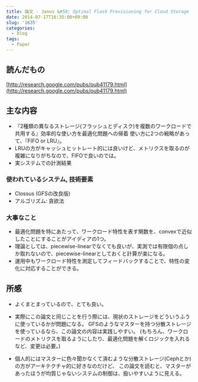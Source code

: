 ```yaml
---
title: 論文 - Janus &#58; Optimal Flash Provisioning for Cloud Storage Workloads 
date: 2014-07-17T16:35:00+09:00
slug: '1635'
categories:
  - blog
tags:
  - Paper
---
```



## 読んだもの
[http://research.google.com/pubs/pub41179.html](http://research.google.com/pubs/pub41179.html)

## 主な内容
* 『2種類の異なるストレージ(フラッシュとディスク)を複数のワークロードで共用する』効率的な使い方を最適化問題への帰着
  使い方に2つの戦略があって、『FIFO or LRU』。
* LRUの方がキャッシュヒットレート的には良いけど、メトリクスを取るのが複雑になりがちなので、FIFOで良いのでは。
* 実システムでの計測結果

### 使われているシステム, 技術要素

* Clossus (GFSの改良版)
* アルゴリズム: 貪欲法

### 大事なこと
* 最適化問題を特にあたって、ワークロード特性を表す関数を、convexで近似したことにすることがアイディアの1つ。
* 理論としては、piecewise-linearでなくても良いが、実測では有限個の点しか取れないので、piecewise-linearとしておくと計算が楽になる。
* 運用中もワークロード特性を測定してフィードバックすることで、特性の変化に対応することができる。

## 所感
* よくまとまっているので、とても良い。

* 実際にこの論文と同じことを行う際には、現状のストレージをどういうふうに使っているかが問題になる。
  GFSのようなマスターを持つ分散ストレージを使っているなら、この論文の内容は実践しやすい。
  (もちろん、ワークロードのメトリクスを取るようにしたり、最適化問題を解くロジックを入れるなど、変更は必要。)
* 個人的にはマスターに色々聞かなくて済むような分散ストレージ(Cephとか)の方がアーキテクチャ的に好きなのだけど、
  この論文を読むと、マスターがあったほうが均質じゃないシステムの制御は、扱いやすいように見える。

